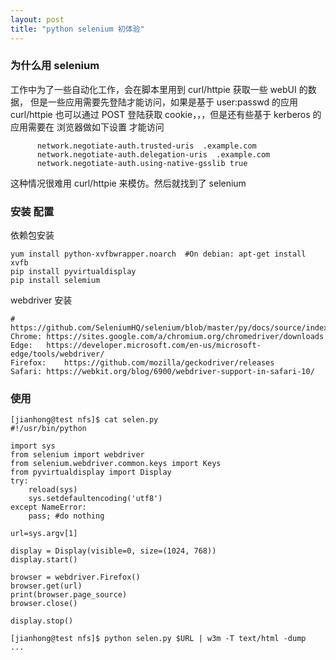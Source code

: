 ```yaml
---
layout: post
title: "python selenium 初体验"
---
```


### 为什么用 selenium
工作中为了一些自动化工作，会在脚本里用到 curl/httpie 获取一些 webUI 的数据，
但是一些应用需要先登陆才能访问，如果是基于 user:passwd 的应用 curl/httpie 
也可以通过 POST 登陆获取 cookie，，，但是还有些基于 kerberos 的应用需要在
浏览器做如下设置 才能访问
```
      network.negotiate-auth.trusted-uris  .example.com
      network.negotiate-auth.delegation-uris  .example.com
      network.negotiate-auth.using-native-gsslib true
```
这种情况很难用 curl/httpie 来模仿。然后就找到了 selenium

### 安装 配置
依赖包安装
```
yum install python-xvfbwrapper.noarch  #On debian: apt-get install xvfb
pip install pyvirtualdisplay
pip install selemium
```

webdriver 安装
```
# https://github.com/SeleniumHQ/selenium/blob/master/py/docs/source/index.rst
Chrome:	https://sites.google.com/a/chromium.org/chromedriver/downloads
Edge:	https://developer.microsoft.com/en-us/microsoft-edge/tools/webdriver/
Firefox:	https://github.com/mozilla/geckodriver/releases
Safari:	https://webkit.org/blog/6900/webdriver-support-in-safari-10/
```

### 使用
```
[jianhong@test nfs]$ cat selen.py
#!/usr/bin/python

import sys
from selenium import webdriver
from selenium.webdriver.common.keys import Keys
from pyvirtualdisplay import Display
try:
    reload(sys)
    sys.setdefaultencoding('utf8')
except NameError:
    pass; #do nothing

url=sys.argv[1]

display = Display(visible=0, size=(1024, 768))
display.start()

browser = webdriver.Firefox()
browser.get(url)
print(browser.page_source)
browser.close()

display.stop()

[jianhong@test nfs]$ python selen.py $URL | w3m -T text/html -dump
...
```
